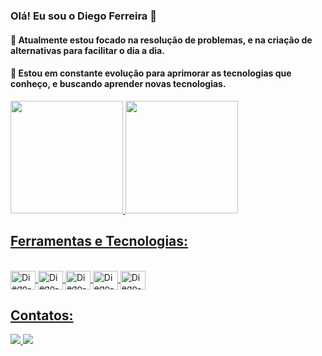 ### Olá! Eu sou o Diego Ferreira 👋

#### 🔭 Atualmente estou focado na resolução de problemas, e na criação de alternativas para facilitar o dia a dia.
#### 🌱 Estou em constante evolução para aprimorar as tecnologias que conheço, e buscando aprender novas tecnologias.


<div>
<a href="https://github.com/diegosilvaas">
<img height="180em" src="https://github-readme-stats.vercel.app/api/top-langs/?username=diegosilvaas&layout=compact&langs_count=7&theme=dracula"/>
<img height="180em" src="https://github-readme-stats.vercel.app/api?username=diegosilvaas&show_icons=true&theme=dracula&include_all_commits=true&count_private=true"/>
</div>
<!-- ![Anurag's GitHub stats](https://github-readme-stats.vercel.app/api?username=diegosilvaas&count_private=true&show_icons=true&theme=dark) -->





## Ferramentas e Tecnologias:
<div style="display: inline_block"><br>
<img align="center" alt="Diego-bootstrap" height="30" width="40" <img src="https://cdn.jsdelivr.net/gh/devicons/devicon/icons/php/php-plain.svg" /> 
<img align="center" alt="Diego-bootstrap" height="30" width="40" <img src="https://cdn.jsdelivr.net/gh/devicons/devicon/icons/javascript/javascript-plain.svg" />
<img align="center" alt="Diego-bootstrap" height="30" width="40" <img src="https://cdn.jsdelivr.net/gh/devicons/devicon/icons/bootstrap/bootstrap-original.svg"/>
<img align="center" alt="Diego-bootstrap" height="30" width="40" <img src="https://cdn.jsdelivr.net/gh/devicons/devicon/icons/mysql/mysql-original-wordmark.svg" />
<img align="center" alt="Diego-bootstrap" height="30" width="40" 
            <img src="https://cdn.jsdelivr.net/gh/devicons/devicon/icons/vscode/vscode-original.svg" />
</div>

##
## Contatos:
<div>
<a href="mailto:diegosilvaf.dev@gmail.com"><img src="https://img.shields.io/badge/Gmail-D14836?style=for-the-badge&logo=gmail&logoColor=white">
<a href="https://www.linkedin.com/in/diego-ferreira-792149102/"><img src="https://img.shields.io/badge/LinkedIn-0077B5?style=for-the-badge&logo=linkedin&logoColor=white">                                                 
                                                  
</div>                                                     
                                               
<!-- Here are some ideas to get you started:

- 🔭 I’m currently working on ...
- 🌱 I’m currently learning ...
- 👯 I’m looking to collaborate on ...
- 🤔 I’m looking for help with ...
- 💬 Ask me about ...
- 📫 How to reach me: ...
- 😄 Pronouns: ...
- ⚡ Fun fact: ...
--> 
